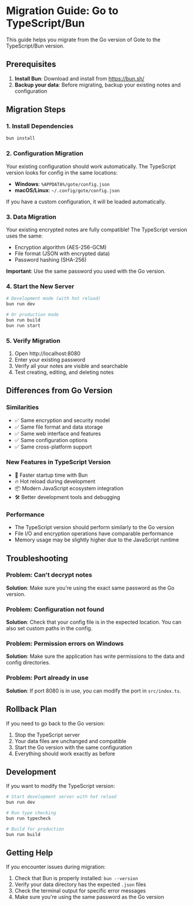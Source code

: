 # Migration Guide: Go to TypeScript/Bun

This guide helps you migrate from the Go version of Gote to the TypeScript/Bun version.

## Prerequisites

1. **Install Bun**: Download and install from https://bun.sh/
2. **Backup your data**: Before migrating, backup your existing notes and configuration

## Migration Steps

### 1. Install Dependencies

```bash
bun install
```

### 2. Configuration Migration

Your existing configuration should work automatically. The TypeScript version looks for config in the same locations:

- **Windows**: `%APPDATA%/gote/config.json`
- **macOS/Linux**: `~/.config/gote/config.json`

If you have a custom configuration, it will be loaded automatically.

### 3. Data Migration

Your existing encrypted notes are fully compatible! The TypeScript version uses the same:

- Encryption algorithm (AES-256-GCM)
- File format (JSON with encrypted data)
- Password hashing (SHA-256)

**Important**: Use the same password you used with the Go version.

### 4. Start the New Server

```bash
# Development mode (with hot reload)
bun run dev

# Or production mode
bun run build
bun run start
```

### 5. Verify Migration

1. Open http://localhost:8080
2. Enter your existing password
3. Verify all your notes are visible and searchable
4. Test creating, editing, and deleting notes

## Differences from Go Version

### Similarities

- ✅ Same encryption and security model
- ✅ Same file format and data storage
- ✅ Same web interface and features
- ✅ Same configuration options
- ✅ Same cross-platform support

### New Features in TypeScript Version

- 🚀 Faster startup time with Bun
- 🔥 Hot reload during development
- 📦 Modern JavaScript ecosystem integration
- 🛠️ Better development tools and debugging

### Performance

- The TypeScript version should perform similarly to the Go version
- File I/O and encryption operations have comparable performance
- Memory usage may be slightly higher due to the JavaScript runtime

## Troubleshooting

### Problem: Can't decrypt notes

**Solution**: Make sure you're using the exact same password as the Go version.

### Problem: Configuration not found

**Solution**: Check that your config file is in the expected location. You can also set custom paths in the config.

### Problem: Permission errors on Windows

**Solution**: Make sure the application has write permissions to the data and config directories.

### Problem: Port already in use

**Solution**: If port 8080 is in use, you can modify the port in `src/index.ts`.

## Rollback Plan

If you need to go back to the Go version:

1. Stop the TypeScript server
2. Your data files are unchanged and compatible
3. Start the Go version with the same configuration
4. Everything should work exactly as before

## Development

If you want to modify the TypeScript version:

```bash
# Start development server with hot reload
bun run dev

# Run type checking
bun run typecheck

# Build for production
bun run build
```

## Getting Help

If you encounter issues during migration:

1. Check that Bun is properly installed: `bun --version`
2. Verify your data directory has the expected `.json` files
3. Check the terminal output for specific error messages
4. Make sure you're using the same password as the Go version
